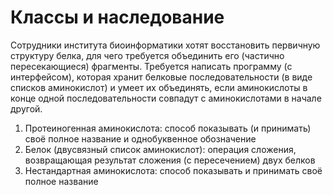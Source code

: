 # Классы и наследование

  Сотрудники института биоинформатики хотят восстановить первичную структуру белка,
для чего требуется объединить его (частично пересекающиеся) фрагменты. Требуется написать программу (с интерфейсом), 
которая хранит белковые последовательности (в виде списков аминокислот) и умеет их объединять, 
если аминокислоты в конце одной последовательности совпадут с аминокислотами в начале другой.

1. Протеиногенная аминокислота: способ показывать (и принимать) своё полное название
и однобуквенное обозначение
2. Белок (двусвязный список аминокислот): операция сложения, возвращающая результат
сложения (с пересечением) двух белков
3. Нестандартная аминокислота: способ показывать и принимать своё полное название
